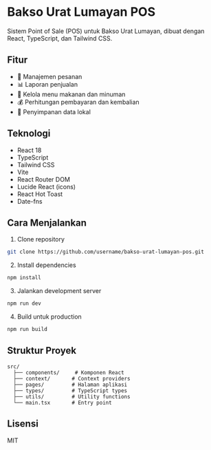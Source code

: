 # Bakso Urat Lumayan POS

Sistem Point of Sale (POS) untuk Bakso Urat Lumayan, dibuat dengan React, TypeScript, dan Tailwind CSS.

## Fitur

- 🛒 Manajemen pesanan
- 📊 Laporan penjualan
- 🍜 Kelola menu makanan dan minuman
- 💰 Perhitungan pembayaran dan kembalian
- 💾 Penyimpanan data lokal

## Teknologi

- React 18
- TypeScript
- Tailwind CSS
- Vite
- React Router DOM
- Lucide React (icons)
- React Hot Toast
- Date-fns

## Cara Menjalankan

1. Clone repository
```bash
git clone https://github.com/username/bakso-urat-lumayan-pos.git
```

2. Install dependencies
```bash
npm install
```

3. Jalankan development server
```bash
npm run dev
```

4. Build untuk production
```bash
npm run build
```

## Struktur Proyek

```
src/
  ├── components/     # Komponen React
  ├── context/       # Context providers
  ├── pages/         # Halaman aplikasi
  ├── types/         # TypeScript types
  ├── utils/         # Utility functions
  └── main.tsx       # Entry point
```

## Lisensi

MIT
